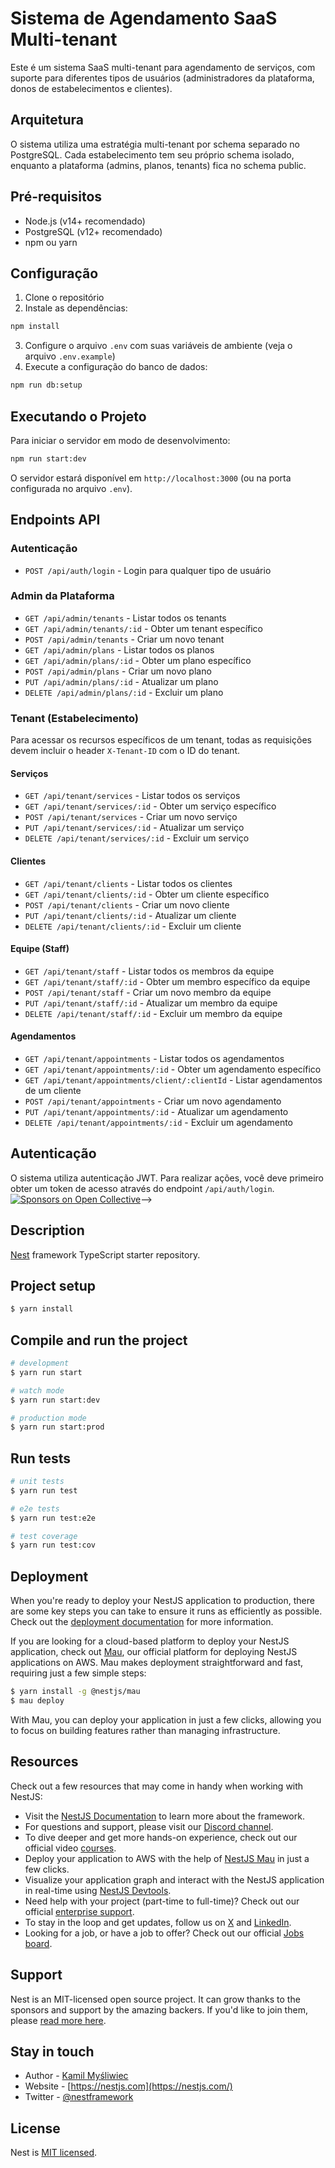 # Sistema de Agendamento SaaS Multi-tenant

Este é um sistema SaaS multi-tenant para agendamento de serviços, com suporte para diferentes tipos de usuários (administradores da plataforma, donos de estabelecimentos e clientes).

## Arquitetura

O sistema utiliza uma estratégia multi-tenant por schema separado no PostgreSQL. Cada estabelecimento tem seu próprio schema isolado, enquanto a plataforma (admins, planos, tenants) fica no schema public.

## Pré-requisitos

- Node.js (v14+ recomendado)
- PostgreSQL (v12+ recomendado)
- npm ou yarn

## Configuração

1. Clone o repositório
2. Instale as dependências:

```bash
npm install
```

3. Configure o arquivo `.env` com suas variáveis de ambiente (veja o arquivo `.env.example`)
4. Execute a configuração do banco de dados:

```bash
npm run db:setup
```

## Executando o Projeto

Para iniciar o servidor em modo de desenvolvimento:

```bash
npm run start:dev
```

O servidor estará disponível em `http://localhost:3000` (ou na porta configurada no arquivo `.env`).

## Endpoints API

### Autenticação

- `POST /api/auth/login` - Login para qualquer tipo de usuário

### Admin da Plataforma

- `GET /api/admin/tenants` - Listar todos os tenants
- `GET /api/admin/tenants/:id` - Obter um tenant específico
- `POST /api/admin/tenants` - Criar um novo tenant
- `GET /api/admin/plans` - Listar todos os planos
- `GET /api/admin/plans/:id` - Obter um plano específico
- `POST /api/admin/plans` - Criar um novo plano
- `PUT /api/admin/plans/:id` - Atualizar um plano
- `DELETE /api/admin/plans/:id` - Excluir um plano

### Tenant (Estabelecimento)

Para acessar os recursos específicos de um tenant, todas as requisições devem incluir o header `X-Tenant-ID` com o ID do tenant.

#### Serviços

- `GET /api/tenant/services` - Listar todos os serviços
- `GET /api/tenant/services/:id` - Obter um serviço específico
- `POST /api/tenant/services` - Criar um novo serviço
- `PUT /api/tenant/services/:id` - Atualizar um serviço
- `DELETE /api/tenant/services/:id` - Excluir um serviço

#### Clientes

- `GET /api/tenant/clients` - Listar todos os clientes
- `GET /api/tenant/clients/:id` - Obter um cliente específico
- `POST /api/tenant/clients` - Criar um novo cliente
- `PUT /api/tenant/clients/:id` - Atualizar um cliente
- `DELETE /api/tenant/clients/:id` - Excluir um cliente

#### Equipe (Staff)

- `GET /api/tenant/staff` - Listar todos os membros da equipe
- `GET /api/tenant/staff/:id` - Obter um membro específico da equipe
- `POST /api/tenant/staff` - Criar um novo membro da equipe
- `PUT /api/tenant/staff/:id` - Atualizar um membro da equipe
- `DELETE /api/tenant/staff/:id` - Excluir um membro da equipe

#### Agendamentos

- `GET /api/tenant/appointments` - Listar todos os agendamentos
- `GET /api/tenant/appointments/:id` - Obter um agendamento específico
- `GET /api/tenant/appointments/client/:clientId` - Listar agendamentos de um cliente
- `POST /api/tenant/appointments` - Criar um novo agendamento
- `PUT /api/tenant/appointments/:id` - Atualizar um agendamento
- `DELETE /api/tenant/appointments/:id` - Excluir um agendamento

## Autenticação

O sistema utiliza autenticação JWT. Para realizar ações, você deve primeiro obter um token de acesso através do endpoint `/api/auth/login`.
  [![Sponsors on Open Collective](https://opencollective.com/nest/sponsors/badge.svg)](https://opencollective.com/nest#sponsor)-->

## Description

[Nest](https://github.com/nestjs/nest) framework TypeScript starter repository.

## Project setup

```bash
$ yarn install
```

## Compile and run the project

```bash
# development
$ yarn run start

# watch mode
$ yarn run start:dev

# production mode
$ yarn run start:prod
```

## Run tests

```bash
# unit tests
$ yarn run test

# e2e tests
$ yarn run test:e2e

# test coverage
$ yarn run test:cov
```

## Deployment

When you're ready to deploy your NestJS application to production, there are some key steps you can take to ensure it runs as efficiently as possible. Check out the [deployment documentation](https://docs.nestjs.com/deployment) for more information.

If you are looking for a cloud-based platform to deploy your NestJS application, check out [Mau](https://mau.nestjs.com), our official platform for deploying NestJS applications on AWS. Mau makes deployment straightforward and fast, requiring just a few simple steps:

```bash
$ yarn install -g @nestjs/mau
$ mau deploy
```

With Mau, you can deploy your application in just a few clicks, allowing you to focus on building features rather than managing infrastructure.

## Resources

Check out a few resources that may come in handy when working with NestJS:

- Visit the [NestJS Documentation](https://docs.nestjs.com) to learn more about the framework.
- For questions and support, please visit our [Discord channel](https://discord.gg/G7Qnnhy).
- To dive deeper and get more hands-on experience, check out our official video [courses](https://courses.nestjs.com/).
- Deploy your application to AWS with the help of [NestJS Mau](https://mau.nestjs.com) in just a few clicks.
- Visualize your application graph and interact with the NestJS application in real-time using [NestJS Devtools](https://devtools.nestjs.com).
- Need help with your project (part-time to full-time)? Check out our official [enterprise support](https://enterprise.nestjs.com).
- To stay in the loop and get updates, follow us on [X](https://x.com/nestframework) and [LinkedIn](https://linkedin.com/company/nestjs).
- Looking for a job, or have a job to offer? Check out our official [Jobs board](https://jobs.nestjs.com).

## Support

Nest is an MIT-licensed open source project. It can grow thanks to the sponsors and support by the amazing backers. If you'd like to join them, please [read more here](https://docs.nestjs.com/support).

## Stay in touch

- Author - [Kamil Myśliwiec](https://twitter.com/kammysliwiec)
- Website - [https://nestjs.com](https://nestjs.com/)
- Twitter - [@nestframework](https://twitter.com/nestframework)

## License

Nest is [MIT licensed](https://github.com/nestjs/nest/blob/master/LICENSE).
